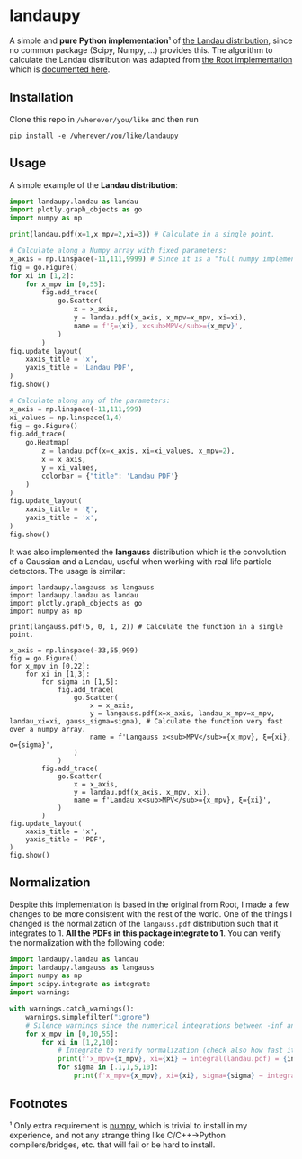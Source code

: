 # landaupy

A simple and **pure Python implementation**¹ of [the Landau distribution](https://en.wikipedia.org/wiki/Landau_distribution), since no common package (Scipy, Numpy, ...) provides this. The algorithm to calculate the Landau distribution was adapted from [the Root implementation](https://root.cern.ch/doc/master/PdfFuncMathCore_8cxx_source.html) which is [documented here](https://root.cern.ch/doc/master/group__PdfFunc.html#ga53d01e04de833eda26560c40eb207cab).

## Installation

Clone this repo in `/wherever/you/like` and then run
```
pip install -e /wherever/you/like/landaupy
```

## Usage

A simple example of the **Landau distribution**:

```python
import landaupy.landau as landau
import plotly.graph_objects as go
import numpy as np

print(landau.pdf(x=1,x_mpv=2,xi=3)) # Calculate in a single point.

# Calculate along a Numpy array with fixed parameters:
x_axis = np.linspace(-11,111,9999) # Since it is a "full numpy implementation" it is really fast, even for very large arrays like this one.
fig = go.Figure()
for xi in [1,2]:
	for x_mpv in [0,55]:
		fig.add_trace(
			go.Scatter(
				x = x_axis,
				y = landau.pdf(x_axis, x_mpv=x_mpv, xi=xi),
				name = f'ξ={xi}, x<sub>MPV</sub>={x_mpv}',
			)
		)
fig.update_layout(
	xaxis_title = 'x',
	yaxis_title = 'Landau PDF',
)
fig.show()

# Calculate along any of the parameters:
x_axis = np.linspace(-11,111,999)
xi_values = np.linspace(1,4)
fig = go.Figure()
fig.add_trace(
	go.Heatmap(
		z = landau.pdf(x=x_axis, xi=xi_values, x_mpv=2),
		x = x_axis,
		y = xi_values,
		colorbar = {"title": 'Landau PDF'}
	)
)
fig.update_layout(
	xaxis_title = 'ξ',
	yaxis_title = 'x',
)
fig.show()
```

It was also implemented the **langauss** distribution which is the convolution of a Gaussian and a Landau, useful when working with real life particle detectors. The usage is similar:
```
import landaupy.langauss as langauss
import landaupy.landau as landau
import plotly.graph_objects as go
import numpy as np

print(langauss.pdf(5, 0, 1, 2)) # Calculate the function in a single point.

x_axis = np.linspace(-33,55,999)
fig = go.Figure()
for x_mpv in [0,22]:
	for xi in [1,3]:
		for sigma in [1,5]:
			fig.add_trace(
				go.Scatter(
					x = x_axis,
					y = langauss.pdf(x=x_axis, landau_x_mpv=x_mpv, landau_xi=xi, gauss_sigma=sigma), # Calculate the function very fast over a numpy array.
					name = f'Langauss x<sub>MPV</sub>={x_mpv}, ξ={xi}, σ={sigma}',
				)
			)
		fig.add_trace(
			go.Scatter(
				x = x_axis,
				y = landau.pdf(x_axis, x_mpv, xi),
				name = f'Landau x<sub>MPV</sub>={x_mpv}, ξ={xi}',
			)
		)
fig.update_layout(
	xaxis_title = 'x',
	yaxis_title = 'PDF',
)
fig.show()
```

## Normalization

Despite this implementation is based in the original from Root, I made a few changes to be more consistent with the rest of the world. One of the things I changed is the normalization of the `langauss.pdf` distribution such that it integrates to 1. **All the PDFs in this package integrate to 1**. You can verify the normalization with the following code:
```python
import landaupy.landau as landau
import landaupy.langauss as langauss
import numpy as np
import scipy.integrate as integrate
import warnings

with warnings.catch_warnings():
	warnings.simplefilter("ignore")
	# Silence warnings since the numerical integrations between -inf and +inf are prompt to show some warnings.
	for x_mpv in [0,10,55]:
		for xi in [1,2,10]:
			# Integrate to verify normalization (check also how fast it does the calculation):
			print(f'x_mpv={x_mpv}, xi={xi} → integral(landau.pdf) = {integrate.quad(lambda x: landau.pdf(x, x_mpv=x_mpv, xi=xi), -float("inf"), float("inf"))[0]}')
			for sigma in [.1,1,5,10]:
				print(f'x_mpv={x_mpv}, xi={xi}, sigma={sigma} → integral(langauss.pdf) = {integrate.quad(lambda x: langauss.pdf(x, landau_x_mpv=x_mpv, landau_xi=xi, gauss_sigma=sigma), -float("inf"), float("inf"))[0]}')
```

## Footnotes

¹ Only extra requirement is [numpy](https://numpy.org/), which is trivial to install in my experience, and not any strange thing like C/C++→Python compilers/bridges, etc. that will fail or be hard to install.
